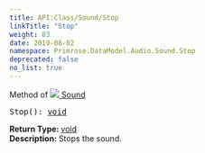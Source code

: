 ```yaml
---
title: API:Class/Sound/Stop
linkTitle: "Stop"
weight: 83
date: 2019-08-02
namespace: Primrose.DataModel.Audio.Sound.Stop
deprecated: false
no_list: true
---
```

Method of <a href="/docs/api-reference/Class/Sound"><img src="/icons/silk/sound.png"/>&nbsp;Sound</a>
<pre class="method-declaration">
Stop(): <a class="type" href="/docs/api-reference/System/void">void</a></pre>
<b>Return Type: </b>
<a class="type" href="/docs/api-reference/System/void">void</a>
<br/>
<b>Description: </b>
Stops the sound.

